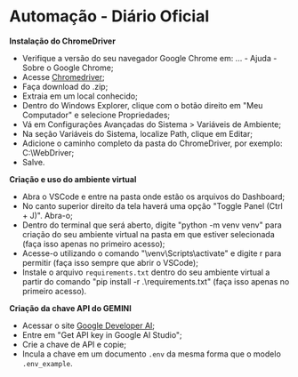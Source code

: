 # Automação - Diário Oficial

**Instalação do ChromeDriver**
- Verifique a versão do seu navegador Google Chrome em: ... - Ajuda - Sobre o Google Chrome;
- Acesse [Chromedriver]([https://chromedriver.storage.googleapis.com/index.html?path=114.0.5735.90/](https://sites.google.com/chromium.org/driver/)](https://googlechromelabs.github.io/chrome-for-testing/));
- Faça download do .zip;
- Extraia em um local conhecido;
- Dentro do Windows Explorer, clique com o botão direito em "Meu Computador" e selecione Propriedades;
- Vá em Configurações Avançadas do Sistema > Variáveis de Ambiente;
- Na seção Variáveis do Sistema, localize Path, clique em Editar;
- Adicione o caminho completo da pasta do ChromeDriver, por exemplo: C:\WebDriver;
- Salve.

**Criação e uso do ambiente virtual**
- Abra o VSCode e entre na pasta onde estão os arquivos do Dashboard;
- No canto superior direito da tela haverá uma opção "Toggle Panel (Ctrl + J)". Abra-o;
- Dentro do terminal que será aberto, digite "python -m venv venv" para criação do seu ambiente virtual na pasta em que estiver selecionada (faça isso apenas no primeiro acesso);
- Acesse-o utilizando o comando "\venv\Scripts\activate" e digite r para permitir (faça isso sempre que abrir o VSCode);
- Instale o arquivo `requirements.txt` dentro do seu ambiente virtual a partir do comando "pip install -r .\requirements.txt" (faça isso apenas no primeiro acesso).

**Criação da chave API do GEMINI**
- Acessar o site [Google Developer AI](https://ai.google.dev/);
- Entre em "Get API key in Google AI Studio";
- Crie a chave de API e copie;
- Incula a chave em um documento `.env` da mesma forma que o modelo `.env_example`.
